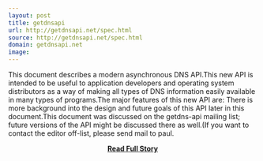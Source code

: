 ```yaml
---
layout: post
title: getdnsapi
url: http://getdnsapi.net/spec.html
source: http://getdnsapi.net/spec.html
domain: getdnsapi.net
image: 
---
```


<p>This document describes a modern asynchronous DNS API.This new API is intended to be useful to application developers and operating system distributors as a way of making all types of DNS information easily available in many types of programs.The major features of this new API are: There is more background into the design and future goals of this API later in this document.This document was discussed on the getdns-api mailing list; future versions of the API might be discussed there as well.(If you want to contact the editor off-list, please send mail to paul.</p>
<center><p><a href="http://getdnsapi.net/spec.html" style='padding:25px; font-sze:18px; font-weight: bold;'>Read Full Story</a></p></center>
